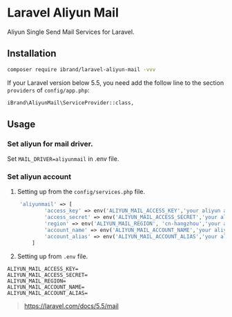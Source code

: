 # Laravel Aliyun Mail

Aliyun Single Send Mail Services for Laravel.

## Installation

```sh
composer require ibrand/laravel-aliyun-mail -vvv
```

If your Laravel version below 5.5, you need add  the follow line to the section `providers` of `config/app.php`:

```sh
iBrand\AliyunMail\ServiceProvider::class,
```

## Usage

### Set aliyun for mail driver.

Set `MAIL_DRIVER=aliyunmail` in .env file.

### Set aliyun account 

1. Setting up from the `config/services.php` file.

```php
    'aliyunmail' => [
            'access_key' => env('ALIYUN_MAIL_ACCESS_KEY','your aliyun access key'),
            'access_secret' => env('ALIYUN_MAIL_ACCESS_SECRET','your aliyun access secret'),
            'region' => env('ALIYUN_MAIL_REGION', 'cn-hangzhou','your aliyun mail account region'),
            'account_name' => env('ALIYUN_MAIL_ACCOUNT_NAME','your aliyun mail account name'),
            'account_alias' => env('ALIYUN_MAIL_ACCOUNT_ALIAS','your aliyun mail account alias')
        ]
```

2. Setting up from `.env` file.

```
ALIYUN_MAIL_ACCESS_KEY=
ALIYUN_MAIL_ACCESS_SECRET=
ALIYUN_MAIL_REGION=
ALIYUN_MAIL_ACCOUNT_NAME=
ALIYUN_MAIL_ACCOUNT_ALIAS=
```

> https://laravel.com/docs/5.5/mail